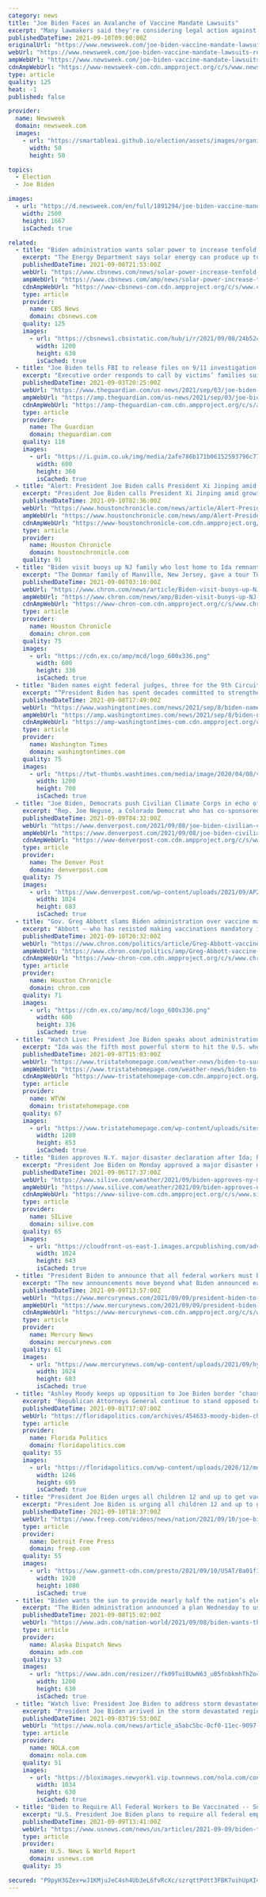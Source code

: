 ```yaml
---
category: news
title: "Joe Biden Faces an Avalanche of Vaccine Mandate Lawsuits"
excerpt: "Many lawmakers said they're considering legal action against a mandate requiring businesses with 100 or more employees to have workers vaccinated."
publishedDateTime: 2021-09-10T09:00:00Z
originalUrl: "https://www.newsweek.com/joe-biden-vaccine-mandate-lawsuits-republican-1627751"
webUrl: "https://www.newsweek.com/joe-biden-vaccine-mandate-lawsuits-republican-1627751"
ampWebUrl: "https://www.newsweek.com/joe-biden-vaccine-mandate-lawsuits-republican-1627751?amp=1"
cdnAmpWebUrl: "https://www-newsweek-com.cdn.ampproject.org/c/s/www.newsweek.com/joe-biden-vaccine-mandate-lawsuits-republican-1627751?amp=1"
type: article
quality: 125
heat: -1
published: false

provider:
  name: Newsweek
  domain: newsweek.com
  images:
    - url: "https://smartableai.github.io/election/assets/images/organizations/newsweek.com-50x50.jpg"
      width: 50
      height: 50

topics:
  - Election
  - Joe Biden

images:
  - url: "https://d.newsweek.com/en/full/1891294/joe-biden-vaccine-mandate.jpg"
    width: 2500
    height: 1667
    isCached: true

related:
  - title: "Biden administration wants solar power to increase tenfold in 15 years"
    excerpt: "The Energy Department says solar energy can produce up to 40% of the nation's electricity within 15 years — a 10-fold increase of current solar output that would require massive changes in U.S. policy and billions of dollars in federal investment."
    publishedDateTime: 2021-09-08T21:53:00Z
    webUrl: "https://www.cbsnews.com/news/solar-power-increase-tenfold-2035-40-percent-of-electricity/"
    ampWebUrl: "https://www.cbsnews.com/amp/news/solar-power-increase-tenfold-2035-40-percent-of-electricity/"
    cdnAmpWebUrl: "https://www-cbsnews-com.cdn.ampproject.org/c/s/www.cbsnews.com/amp/news/solar-power-increase-tenfold-2035-40-percent-of-electricity/"
    type: article
    provider:
      name: CBS News
      domain: cbsnews.com
    quality: 125
    images:
      - url: "https://cbsnews1.cbsistatic.com/hub/i/r/2021/09/08/24b52cb5-f5b2-4c6f-a698-6cc643ced9ca/thumbnail/1200x630/2038a67f44e60213cd519ad4a3a4e331/solar-gettyimages-1235129161.jpg"
        width: 1200
        height: 630
        isCached: true
  - title: "Joe Biden tells FBI to release files on 9/11 investigation – and possible Saudi links"
    excerpt: "Executive order responds to call by victims’ families suing Riyadh and full record to be released in tranches over six months after review"
    publishedDateTime: 2021-09-03T20:25:00Z
    webUrl: "https://www.theguardian.com/us-news/2021/sep/03/joe-biden-fbi-release-files-september-11-investigation-saudi"
    ampWebUrl: "https://amp.theguardian.com/us-news/2021/sep/03/joe-biden-fbi-release-files-september-11-investigation-saudi"
    cdnAmpWebUrl: "https://amp-theguardian-com.cdn.ampproject.org/c/s/amp.theguardian.com/us-news/2021/sep/03/joe-biden-fbi-release-files-september-11-investigation-saudi"
    type: article
    provider:
      name: The Guardian
      domain: theguardian.com
    quality: 118
    images:
      - url: "https://i.guim.co.uk/img/media/2afe786b171b06152593796c77021fbd4e4b7fa2/0_273_8192_4918/master/8192.jpg?width=300&quality=45&auto=format&fit=max&dpr=2&s=842cc989ad87363b86f05a1294087d6b"
        width: 600
        height: 360
        isCached: true
  - title: "Alert: President Joe Biden calls President Xi Jinping amid growing strain in US-China relationship"
    excerpt: "President Joe Biden calls President Xi Jinping amid growing strain in US-China relationship. Latest Local News. Harris County adds $30 million to direct relief"
    publishedDateTime: 2021-09-10T02:36:00Z
    webUrl: "https://www.houstonchronicle.com/news/article/Alert-President-Joe-Biden-calls-President-Xi-16447764.php"
    ampWebUrl: "https://www.houstonchronicle.com/news/amp/Alert-President-Joe-Biden-calls-President-Xi-16447764.php"
    cdnAmpWebUrl: "https://www-houstonchronicle-com.cdn.ampproject.org/c/s/www.houstonchronicle.com/news/amp/Alert-President-Joe-Biden-calls-President-Xi-16447764.php"
    type: article
    provider:
      name: Houston Chronicle
      domain: houstonchronicle.com
    quality: 91
  - title: "Biden visit buoys up NJ family who lost home to Ida remnants"
    excerpt: "The Dommar family of Manville, New Jersey, gave a tour Tuesday to the president of the United States of their home, devastated by the torrential leftovers of Ida: That’s the roof down the block. The baby’s room is in two pieces on the west and east sides of their property."
    publishedDateTime: 2021-09-08T03:10:00Z
    webUrl: "https://www.chron.com/news/article/Biden-visit-buoys-up-NJ-family-who-lost-home-to-16441534.php"
    ampWebUrl: "https://www.chron.com/news/amp/Biden-visit-buoys-up-NJ-family-who-lost-home-to-16441534.php"
    cdnAmpWebUrl: "https://www-chron-com.cdn.ampproject.org/c/s/www.chron.com/news/amp/Biden-visit-buoys-up-NJ-family-who-lost-home-to-16441534.php"
    type: article
    provider:
      name: Houston Chronicle
      domain: chron.com
    quality: 75
    images:
      - url: "https://cdn.ex.co/amp/mcd/logo_600x336.png"
        width: 600
        height: 336
        isCached: true
  - title: "Biden names eight federal judges, three for the 9th Circuit"
    excerpt: "“President Biden has spent decades committed to strengthening the federal bench, which is why he continues to move rapidly to fill judicial vacancies,” the press statement read. TOP STORIES Joe Rogan threatens to sue CNN for ripping his use of ..."
    publishedDateTime: 2021-09-08T17:49:00Z
    webUrl: "https://www.washingtontimes.com/news/2021/sep/8/biden-names-eight-federal-judges-three-9th-circuit/"
    ampWebUrl: "https://amp.washingtontimes.com/news/2021/sep/8/biden-names-eight-federal-judges-three-9th-circuit/"
    cdnAmpWebUrl: "https://amp-washingtontimes-com.cdn.ampproject.org/c/s/amp.washingtontimes.com/news/2021/sep/8/biden-names-eight-federal-judges-three-9th-circuit/"
    type: article
    provider:
      name: Washington Times
      domain: washingtontimes.com
    quality: 75
    images:
      - url: "https://twt-thumbs.washtimes.com/media/image/2020/04/08/virus_outbreak_courts_80730_c0-149-2448-1577_s1200x700.jpg?47cf4be8323f82ed9b93b201ac1ebbd56278768b"
        width: 1200
        height: 700
        isCached: true
  - title: "Joe Biden, Democrats push Civilian Climate Corps in echo of New Deal"
    excerpt: "Rep. Joe Neguse, a Colorado Democrat who has co-sponsored a climate corps bill, said it’s important to train the next generation of U.S. land managers, park rangers and other stewards of our"
    publishedDateTime: 2021-09-09T04:32:00Z
    webUrl: "https://www.denverpost.com/2021/09/08/joe-biden-civilian-climate-corps-new-deal/"
    ampWebUrl: "https://www.denverpost.com/2021/09/08/joe-biden-civilian-climate-corps-new-deal/amp/"
    cdnAmpWebUrl: "https://www-denverpost-com.cdn.ampproject.org/c/s/www.denverpost.com/2021/09/08/joe-biden-civilian-climate-corps-new-deal/amp/"
    type: article
    provider:
      name: The Denver Post
      domain: denverpost.com
    quality: 75
    images:
      - url: "https://www.denverpost.com/wp-content/uploads/2021/09/AP21250772283845.jpg?w=1024&#038;h=683"
        width: 1024
        height: 683
        isCached: true
  - title: "Gov. Greg Abbott slams Biden administration over vaccine mandate for employers"
    excerpt: "Abbott — who has resisted making vaccinations mandatory in any form in Texas, going as far as to bar local governments and school districts from enacting their own vaccine mandates — dubbed Biden’s move to compel businesses with more than 100 employees to make their workforce either get the shot or submit a negative COVID-19 test result each week a “power grab."
    publishedDateTime: 2021-09-10T20:32:00Z
    webUrl: "https://www.chron.com/politics/article/Greg-Abbott-vaccine-mandate-Biden-constitutional-16449111.php"
    ampWebUrl: "https://www.chron.com/politics/amp/Greg-Abbott-vaccine-mandate-Biden-constitutional-16449111.php"
    cdnAmpWebUrl: "https://www-chron-com.cdn.ampproject.org/c/s/www.chron.com/politics/amp/Greg-Abbott-vaccine-mandate-Biden-constitutional-16449111.php"
    type: article
    provider:
      name: Houston Chronicle
      domain: chron.com
    quality: 71
    images:
      - url: "https://cdn.ex.co/amp/mcd/logo_600x336.png"
        width: 600
        height: 336
        isCached: true
  - title: "Watch Live: President Joe Biden speaks about administration’s response to Hurricane Ida"
    excerpt: "Ida was the fifth most powerful storm to hit the U.S. when it made landfall on Aug. 29. At least 50 people were killed in six Eastern states as record rainfall overwhelmed rivers and sewer systems."
    publishedDateTime: 2021-09-07T15:03:00Z
    webUrl: "https://www.tristatehomepage.com/weather-news/biden-to-survey-northeast-damage-after-deadly-ida-flooding/"
    ampWebUrl: "https://www.tristatehomepage.com/weather-news/biden-to-survey-northeast-damage-after-deadly-ida-flooding/amp/"
    cdnAmpWebUrl: "https://www-tristatehomepage-com.cdn.ampproject.org/c/s/www.tristatehomepage.com/weather-news/biden-to-survey-northeast-damage-after-deadly-ida-flooding/amp/"
    type: article
    provider:
      name: WTVW
      domain: tristatehomepage.com
    quality: 67
    images:
      - url: "https://www.tristatehomepage.com/wp-content/uploads/sites/92/2021/09/AP21250670353459.jpg?w=1280"
        width: 1280
        height: 853
        isCached: true
  - title: "Biden approves N.Y. major disaster declaration after Ida; homeowners can now file for FEMA"
    excerpt: "President Joe Biden on Monday approved a major disaster declaration for New York in the wake of Hurricane Ida, making federal funding available to those who had property damaged by the storm. Biden first granted an emergency declaration for New York last week;"
    publishedDateTime: 2021-09-06T17:37:00Z
    webUrl: "https://www.silive.com/weather/2021/09/biden-approves-ny-major-disaster-declaration-enabling-homeowners-to-file-for-fema.html"
    ampWebUrl: "https://www.silive.com/weather/2021/09/biden-approves-ny-major-disaster-declaration-enabling-homeowners-to-file-for-fema.html?outputType=amp"
    cdnAmpWebUrl: "https://www-silive-com.cdn.ampproject.org/c/s/www.silive.com/weather/2021/09/biden-approves-ny-major-disaster-declaration-enabling-homeowners-to-file-for-fema.html?outputType=amp"
    type: article
    provider:
      name: SILive
      domain: silive.com
    quality: 65
    images:
      - url: "https://cloudfront-us-east-1.images.arcpublishing.com/advancelocal/4NC2WRJY7ZAQLP52YS4WF4JDZM.jpg"
        width: 1024
        height: 643
        isCached: true
  - title: "President Biden to announce that all federal workers must be vaccinated, with no option for testing"
    excerpt: "The new announcements move beyond what Biden announced earlier this summer, when he required federal workers be vaccinated but allowed for those who opted out to be subject to stringent mitigation"
    publishedDateTime: 2021-09-09T13:57:00Z
    webUrl: "https://www.mercurynews.com/2021/09/09/president-biden-to-announce-that-all-federal-workers-must-be-vaccinated-with-no-option-for-testing/"
    ampWebUrl: "https://www.mercurynews.com/2021/09/09/president-biden-to-announce-that-all-federal-workers-must-be-vaccinated-with-no-option-for-testing/amp/"
    cdnAmpWebUrl: "https://www-mercurynews-com.cdn.ampproject.org/c/s/www.mercurynews.com/2021/09/09/president-biden-to-announce-that-all-federal-workers-must-be-vaccinated-with-no-option-for-testing/amp/"
    type: article
    provider:
      name: Mercury News
      domain: mercurynews.com
    quality: 61
    images:
      - url: "https://www.mercurynews.com/wp-content/uploads/2021/09/hypatia-h_0f4b5605c5784d1e5cd906ac7d91e17d-h_ba1125df3e42ad80962dc929c267c35c.jpg?w=1024&#038;h=683"
        width: 1024
        height: 683
        isCached: true
  - title: "Ashley Moody keeps up opposition to Joe Biden border ‘chaos’"
    excerpt: "Republican Attorneys General continue to stand opposed to the immigration policies of President Joe Biden‘s administration. And Florida’s Ashley Moody is no exception, decryin"
    publishedDateTime: 2021-09-01T17:07:00Z
    webUrl: "https://floridapolitics.com/archives/454633-moody-biden-chaos/"
    type: article
    provider:
      name: Florida Politics
      domain: floridapolitics.com
    quality: 55
    images:
      - url: "https://floridapolitics.com/wp-content/uploads/2020/12/moody.jpg"
        width: 1246
        height: 695
        isCached: true
  - title: "President Joe Biden urges all children 12 and up to get vaccinated"
    excerpt: "President Joe Biden is urging all children 12 and up to get the COVID-19 vaccine. He says its the safest way to keep kids safe."
    publishedDateTime: 2021-09-10T18:37:00Z
    webUrl: "https://www.freep.com/videos/news/nation/2021/09/10/joe-biden-wants-students-keep-wearing-masks-and-get-vaccinated/8277659002/"
    type: article
    provider:
      name: Detroit Free Press
      domain: freep.com
    quality: 55
    images:
      - url: "https://www.gannett-cdn.com/presto/2021/09/10/USAT/8a01f129-0c21-4acf-a2b8-a7bbf1d55331-desktop_biden_thumb.png?quality=10"
        width: 1920
        height: 1080
        isCached: true
  - title: "Biden wants the sun to provide nearly half the nation’s electricity by 2050"
    excerpt: "The Biden administration announced a plan Wednesday to use solar energy to produce nearly half the nation’s electricity by mid-century, part of its ambitious bid to address climate change. The new Energy Department goal would scale up production of solar panels,"
    publishedDateTime: 2021-09-08T15:02:00Z
    webUrl: "https://www.adn.com/nation-world/2021/09/08/biden-wants-the-sun-to-provide-nearly-half-the-nations-electricity-by-2050/"
    type: article
    provider:
      name: Alaska Dispatch News
      domain: adn.com
    quality: 53
    images:
      - url: "https://www.adn.com/resizer//fk09Tui8UwN63_uB5fnbkmhThZo=/1200x630/cloudfront-us-east-1.images.arcpublishing.com/adn/IELILHWGVVG63D6UNUYTL7NZQM.jpg"
        width: 1200
        height: 630
        isCached: true
  - title: "Watch live: President Joe Biden to address storm devastated region from LaPlace"
    excerpt: "President Joe Biden arrived in the storm devastated region on Friday to see the damage caused by Hurricane Ida first hand. He is scheduled to make remarks this afternoon from LaPlace. Watch Biden's remarks live in the player below. Can't see the video?"
    publishedDateTime: 2021-09-03T19:53:00Z
    webUrl: "https://www.nola.com/news/article_a5abc5bc-0cf0-11ec-9097-a72190939a4f.html"
    type: article
    provider:
      name: NOLA.com
      domain: nola.com
    quality: 51
    images:
      - url: "https://bloximages.newyork1.vip.townnews.com/nola.com/content/tncms/assets/v3/editorial/d/c3/dc398d03-b1ad-5e9c-a416-76ef41dd07f3/61326f876679f.image.jpg?resize=1034%2C630"
        width: 1034
        height: 630
        isCached: true
  - title: "Biden to Require All Federal Workers to Be Vaccinated -- Source"
    excerpt: "U.S. President Joe Biden plans to require all federal employees and government contractors to get vaccinated against COVID-19, a source briefed on the matter told Reuters. In July, Biden said federal workers had to get vaccinated or face regular COVID-19 testing and other restrictions like mandatory face masks at workplaces."
    publishedDateTime: 2021-09-09T13:41:00Z
    webUrl: "https://www.usnews.com/news/us/articles/2021-09-09/biden-to-require-all-federal-workers-to-be-vaccinated-source"
    type: article
    provider:
      name: U.S. News & World Report
      domain: usnews.com
    quality: 35

secured: "P9pyH3GZex+wJ1KMjuJeC4sh4Ub3eL6fvRcXc/szrqttPdtt3FBK7uihUpXI4Si0Q+JKiRttsFTn4bY0IthU4TU5IPpcdS7jEt5UkI2nfDoU9rid11PrfYmjrZiQanBBUZiQ3qx45feeZaSHcYe25oTKvRx300efLncJl5o7878ZpDNbGkNULhty4kU0cdI1wy4vR6SDQy2Hth3px4mmpXtTpYqtMEGhYCuK5I/xuRE4B9pkn+b06vPRIF0cxAgwbN7miuutvA9YzGGD0/VIHItB6fLTgaGeIG6B2zBzs9HREnGloen4bXk4MjvlXoIQb/k4L5iUvOc0Ymo6ZLGhoej5i4TDK5+vvxfqAb0gt64=;Tacd2c8PhxeCHx/ZNVsBTA=="
---
```


